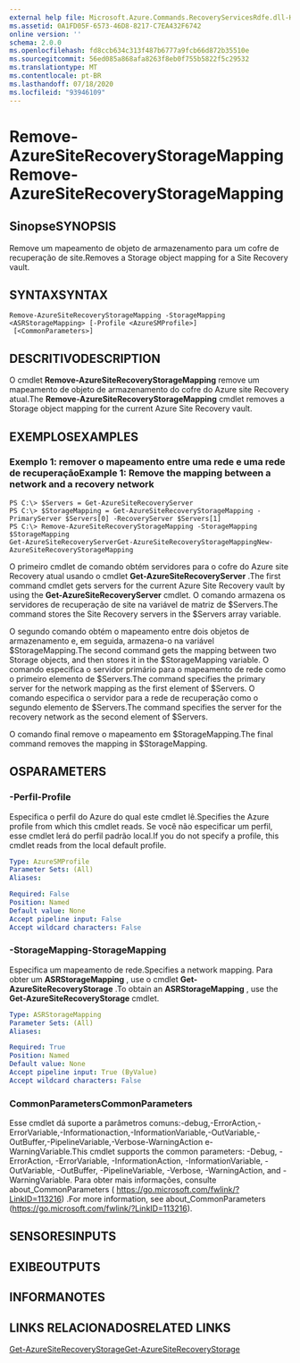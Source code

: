 ```yaml
---
external help file: Microsoft.Azure.Commands.RecoveryServicesRdfe.dll-Help.xml
ms.assetid: 0A1FD05F-6573-46D8-8217-C7EA432F6742
online version: ''
schema: 2.0.0
ms.openlocfilehash: fd8ccb634c313f487b6777a9fcb66d872b35510e
ms.sourcegitcommit: 56ed085a868afa8263f8eb0f755b5822f5c29532
ms.translationtype: MT
ms.contentlocale: pt-BR
ms.lasthandoff: 07/18/2020
ms.locfileid: "93946109"
---
```

# <span data-ttu-id="50899-101">Remove-AzureSiteRecoveryStorageMapping</span><span class="sxs-lookup"><span data-stu-id="50899-101">Remove-AzureSiteRecoveryStorageMapping</span></span>

## <span data-ttu-id="50899-102">Sinopse</span><span class="sxs-lookup"><span data-stu-id="50899-102">SYNOPSIS</span></span>
<span data-ttu-id="50899-103">Remove um mapeamento de objeto de armazenamento para um cofre de recuperação de site.</span><span class="sxs-lookup"><span data-stu-id="50899-103">Removes a Storage object mapping for a Site Recovery vault.</span></span>

## <span data-ttu-id="50899-104">SYNTAX</span><span class="sxs-lookup"><span data-stu-id="50899-104">SYNTAX</span></span>

```
Remove-AzureSiteRecoveryStorageMapping -StorageMapping <ASRStorageMapping> [-Profile <AzureSMProfile>]
 [<CommonParameters>]
```

## <span data-ttu-id="50899-105">DESCRITIVO</span><span class="sxs-lookup"><span data-stu-id="50899-105">DESCRIPTION</span></span>
<span data-ttu-id="50899-106">O cmdlet **Remove-AzureSiteRecoveryStorageMapping** remove um mapeamento de objeto de armazenamento do cofre do Azure site Recovery atual.</span><span class="sxs-lookup"><span data-stu-id="50899-106">The **Remove-AzureSiteRecoveryStorageMapping** cmdlet removes a Storage object mapping for the current Azure Site Recovery vault.</span></span>

## <span data-ttu-id="50899-107">EXEMPLOS</span><span class="sxs-lookup"><span data-stu-id="50899-107">EXAMPLES</span></span>

### <span data-ttu-id="50899-108">Exemplo 1: remover o mapeamento entre uma rede e uma rede de recuperação</span><span class="sxs-lookup"><span data-stu-id="50899-108">Example 1: Remove the mapping between a network and a recovery network</span></span>
```
PS C:\> $Servers = Get-AzureSiteRecoveryServer
PS C:\> $StorageMapping = Get-AzureSiteRecoveryStorageMapping -PrimaryServer $Servers[0] -RecoveryServer $Servers[1]
PS C:\> Remove-AzureSiteRecoveryStorageMapping -StorageMapping $StorageMapping
Get-AzureSiteRecoveryServerGet-AzureSiteRecoveryStorageMappingNew-AzureSiteRecoveryStorageMapping
```

<span data-ttu-id="50899-109">O primeiro cmdlet de comando obtém servidores para o cofre do Azure site Recovery atual usando o cmdlet **Get-AzureSiteRecoveryServer** .</span><span class="sxs-lookup"><span data-stu-id="50899-109">The first command cmdlet gets servers for the current Azure Site Recovery vault by using the **Get-AzureSiteRecoveryServer** cmdlet.</span></span>
<span data-ttu-id="50899-110">O comando armazena os servidores de recuperação de site na variável de matriz de $Servers.</span><span class="sxs-lookup"><span data-stu-id="50899-110">The command stores the Site Recovery servers in the $Servers array variable.</span></span>

<span data-ttu-id="50899-111">O segundo comando obtém o mapeamento entre dois objetos de armazenamento e, em seguida, armazena-o na variável $StorageMapping.</span><span class="sxs-lookup"><span data-stu-id="50899-111">The second command gets the mapping between two Storage objects, and then stores it in the $StorageMapping variable.</span></span>
<span data-ttu-id="50899-112">O comando especifica o servidor primário para o mapeamento de rede como o primeiro elemento de $Servers.</span><span class="sxs-lookup"><span data-stu-id="50899-112">The command specifies the primary server for the network mapping as the first element of $Servers.</span></span>
<span data-ttu-id="50899-113">O comando especifica o servidor para a rede de recuperação como o segundo elemento de $Servers.</span><span class="sxs-lookup"><span data-stu-id="50899-113">The command specifies the server for the recovery network as the second element of $Servers.</span></span>

<span data-ttu-id="50899-114">O comando final remove o mapeamento em $StorageMapping.</span><span class="sxs-lookup"><span data-stu-id="50899-114">The final command removes the mapping in $StorageMapping.</span></span>

## <span data-ttu-id="50899-115">OS</span><span class="sxs-lookup"><span data-stu-id="50899-115">PARAMETERS</span></span>

### <span data-ttu-id="50899-116">-Perfil</span><span class="sxs-lookup"><span data-stu-id="50899-116">-Profile</span></span>
<span data-ttu-id="50899-117">Especifica o perfil do Azure do qual este cmdlet lê.</span><span class="sxs-lookup"><span data-stu-id="50899-117">Specifies the Azure profile from which this cmdlet reads.</span></span>
<span data-ttu-id="50899-118">Se você não especificar um perfil, esse cmdlet lerá do perfil padrão local.</span><span class="sxs-lookup"><span data-stu-id="50899-118">If you do not specify a profile, this cmdlet reads from the local default profile.</span></span>

```yaml
Type: AzureSMProfile
Parameter Sets: (All)
Aliases: 

Required: False
Position: Named
Default value: None
Accept pipeline input: False
Accept wildcard characters: False
```

### <span data-ttu-id="50899-119">-StorageMapping</span><span class="sxs-lookup"><span data-stu-id="50899-119">-StorageMapping</span></span>
<span data-ttu-id="50899-120">Especifica um mapeamento de rede.</span><span class="sxs-lookup"><span data-stu-id="50899-120">Specifies a network mapping.</span></span>
<span data-ttu-id="50899-121">Para obter um **ASRStorageMapping** , use o cmdlet **Get-AzureSiteRecoveryStorage** .</span><span class="sxs-lookup"><span data-stu-id="50899-121">To obtain an **ASRStorageMapping** , use the **Get-AzureSiteRecoveryStorage** cmdlet.</span></span>

```yaml
Type: ASRStorageMapping
Parameter Sets: (All)
Aliases: 

Required: True
Position: Named
Default value: None
Accept pipeline input: True (ByValue)
Accept wildcard characters: False
```

### <span data-ttu-id="50899-122">CommonParameters</span><span class="sxs-lookup"><span data-stu-id="50899-122">CommonParameters</span></span>
<span data-ttu-id="50899-123">Esse cmdlet dá suporte a parâmetros comuns:-debug,-ErrorAction,-ErrorVariable,-Informationaction,-InformationVariable,-OutVariable,-OutBuffer,-PipelineVariable,-Verbose-WarningAction e-WarningVariable.</span><span class="sxs-lookup"><span data-stu-id="50899-123">This cmdlet supports the common parameters: -Debug, -ErrorAction, -ErrorVariable, -InformationAction, -InformationVariable, -OutVariable, -OutBuffer, -PipelineVariable, -Verbose, -WarningAction, and -WarningVariable.</span></span> <span data-ttu-id="50899-124">Para obter mais informações, consulte about_CommonParameters ( https://go.microsoft.com/fwlink/?LinkID=113216) .</span><span class="sxs-lookup"><span data-stu-id="50899-124">For more information, see about_CommonParameters (https://go.microsoft.com/fwlink/?LinkID=113216).</span></span>

## <span data-ttu-id="50899-125">SENSORES</span><span class="sxs-lookup"><span data-stu-id="50899-125">INPUTS</span></span>

## <span data-ttu-id="50899-126">EXIBE</span><span class="sxs-lookup"><span data-stu-id="50899-126">OUTPUTS</span></span>

## <span data-ttu-id="50899-127">INFORMA</span><span class="sxs-lookup"><span data-stu-id="50899-127">NOTES</span></span>

## <span data-ttu-id="50899-128">LINKS RELACIONADOS</span><span class="sxs-lookup"><span data-stu-id="50899-128">RELATED LINKS</span></span>

[<span data-ttu-id="50899-129">Get-AzureSiteRecoveryStorage</span><span class="sxs-lookup"><span data-stu-id="50899-129">Get-AzureSiteRecoveryStorage</span></span>](./Get-AzureSiteRecoveryStorage.md)


